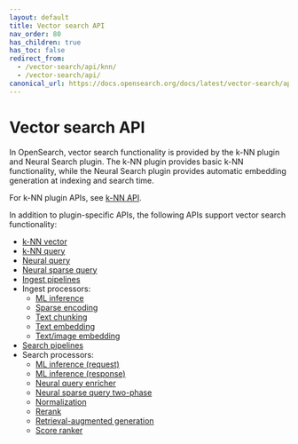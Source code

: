 ```yaml
---
layout: default
title: Vector search API
nav_order: 80
has_children: true
has_toc: false
redirect_from:
  - /vector-search/api/knn/
  - /vector-search/api/
canonical_url: https://docs.opensearch.org/docs/latest/vector-search/api/index/
---
```


# Vector search API

In OpenSearch, vector search functionality is provided by the k-NN plugin and Neural Search plugin. The k-NN plugin provides basic k-NN functionality, while the Neural Search plugin provides automatic embedding generation at indexing and search time.

For k-NN plugin APIs, see [k-NN API]({{site.url}}{{site.baseurl}}/vector-search/api/knn/).

In addition to plugin-specific APIs, the following APIs support vector search functionality:

- [k-NN vector]({{site.url}}{{site.baseurl}}/field-types/supported-field-types/knn-vector/)
- [k-NN query]({{site.url}}{{site.baseurl}}/query-dsl/specialized/k-nn/)
- [Neural query]({{site.url}}{{site.baseurl}}/query-dsl/specialized/neural/)
- [Neural sparse query]({{site.url}}{{site.baseurl}}/query-dsl/specialized/neural-sparse/)
- [Ingest pipelines]({{site.url}}{{site.baseurl}}/ingest-pipelines/)
- Ingest processors:
    - [ML inference]({{site.url}}{{site.baseurl}}/ingest-pipelines/processors/ml-inference/)
    - [Sparse encoding]({{site.url}}{{site.baseurl}}/ingest-pipelines/processors/sparse-encoding/)
    - [Text chunking]({{site.url}}{{site.baseurl}}/ingest-pipelines/processors/text-chunking/)
    - [Text embedding]({{site.url}}{{site.baseurl}}/ingest-pipelines/processors/text-embedding/)
    - [Text/image embedding]({{site.url}}{{site.baseurl}}/ingest-pipelines/processors/text-image-embedding/)
- [Search pipelines]({{site.url}}{{site.baseurl}}/search-plugins/search-pipelines/)
- Search processors:
    - [ML inference (request)]({{site.url}}{{site.baseurl}}/search-plugins/search-pipelines/ml-inference-search-request/)
    - [ML inference (response)]({{site.url}}{{site.baseurl}}/search-plugins/search-pipelines/ml-inference-search-response/)
    - [Neural query enricher]({{site.url}}{{site.baseurl}}/search-plugins/search-pipelines/neural-query-enricher/)
    - [Neural sparse query two-phase]({{site.url}}{{site.baseurl}}/search-plugins/search-pipelines/neural-sparse-query-two-phase-processor/)
    - [Normalization]({{site.url}}{{site.baseurl}}/search-plugins/search-pipelines/normalization-processor/)
    - [Rerank]({{site.url}}{{site.baseurl}}/search-plugins/search-pipelines/rerank-processor/)
    - [Retrieval-augmented generation]({{site.url}}{{site.baseurl}}/search-plugins/search-pipelines/rag-processor/)
    - [Score ranker]({{site.url}}{{site.baseurl}}/search-plugins/search-pipelines/score-ranker-processor/)